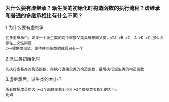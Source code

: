 ### 为什么要有虚继承？派生类的初始化时构造函数的执行流程？虚继承和普通的多继承相比有什么不同？
1.为什么要有虚继承
```
在多重继承中，如果一个派生类的两个直接父类具有相同父类，如A->B->C, A->D->C,那么会存在二义性问题
c++提供虚继承，使得共同基类的成员只有一个
```
2.派生类初始化时
```
先执行虚基类的构造函数，再执行直接父类的构造函数，最后执行派生类的构造函数
```
3.虚继承后，派生类的大小？
```
所有数据成员的大小+3个函数表指针大小+3个虚基类表指针的大小，
比如
```
